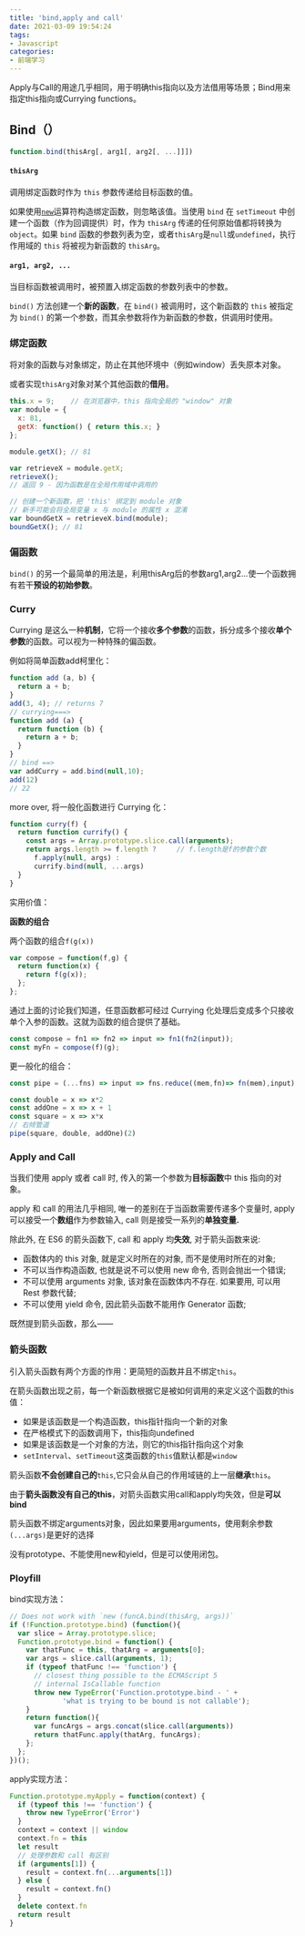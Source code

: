 ```yaml
---
title: 'bind,apply and call'
date: 2021-03-09 19:54:24
tags: 
- Javascript
categories:
- 前端学习
---
```


Apply与Call的用途几乎相同，用于明确this指向以及方法借用等场景；Bind用来指定this指向或Currying functions。

<!--more-->

## Bind（）

```javascript
function.bind(thisArg[, arg1[, arg2[, ...]]])
```

#### **`thisArg`**

调用绑定函数时作为 `this` 参数传递给目标函数的值。

如果使用[`new`](https://developer.mozilla.org/zh-CN/docs/Web/JavaScript/Reference/Operators/new)运算符构造绑定函数，则忽略该值。当使用 `bind` 在 `setTimeout` 中创建一个函数（作为回调提供）时，作为 `thisArg` 传递的任何原始值都将转换为 `object`。如果 `bind` 函数的参数列表为空，或者`thisArg`是`null`或`undefined`，执行作用域的 `this` 将被视为新函数的 `thisArg`。

#### `arg1, arg2, ...`

当目标函数被调用时，被预置入绑定函数的参数列表中的参数。

`bind()` 方法创建一个**新的函数**，在 `bind()` 被调用时，这个新函数的 `this` 被指定为 `bind()` 的第一个参数，而其余参数将作为新函数的参数，供调用时使用。

### 绑定函数

将对象的函数与对象绑定，防止在其他环境中（例如window）丢失原本对象。

或者实现`thisArg`对象对某个其他函数的**借用**。

```javascript
this.x = 9;    // 在浏览器中，this 指向全局的 "window" 对象
var module = {
  x: 81,
  getX: function() { return this.x; }
};

module.getX(); // 81

var retrieveX = module.getX;
retrieveX();
// 返回 9 - 因为函数是在全局作用域中调用的

// 创建一个新函数，把 'this' 绑定到 module 对象
// 新手可能会将全局变量 x 与 module 的属性 x 混淆
var boundGetX = retrieveX.bind(module);
boundGetX(); // 81
```

### 偏函数

`bind()` 的另一个最简单的用法是，利用thisArg后的参数arg1,arg2...使一个函数拥有若干**预设的初始参数**。

### Curry

Currying 是这么一种**机制**，它将一个接收**多个参数**的函数，拆分成多个接收**单个参数**的函数。可以视为一种特殊的偏函数。

例如将简单函数add柯里化：

```javascript
function add (a, b) {
  return a + b;
}
add(3, 4); // returns 7
// currying===>
function add (a) {
  return function (b) {
    return a + b;
  }
}
// bind ==>
var addCurry = add.bind(null,10);
add(12)
// 22
```

more over, 将一般化函数进行 Currying 化：

```javascript
function curry(f) {
  return function currify() {
    const args = Array.prototype.slice.call(arguments);
    return args.length >= f.length ?     // f.length是f的参数个数
      f.apply(null, args) :
      currify.bind(null, ...args)
  }
}
```

实用价值：

**函数的组合**

两个函数的组合`f(g(x))`

```javascript
var compose = function(f,g) {
  return function(x) {
    return f(g(x));
  };
};
```

通过上面的讨论我们知道，任意函数都可经过 Currying 化处理后变成多个只接收单个入参的函数。这就为函数的组合提供了基础。

```javascript
const compose = fn1 => fn2 => input => fn1(fn2(input));
const myFn = compose(f)(g);
```

更一般化的组合：

```javascript
const pipe = (...fns) => input => fns.reduce((mem,fn)=> fn(mem),input)

const double = x => x*2
const addOne = x => x + 1
const square = x => x*x
// 右倾管道
pipe(square, double, addOne)(2)
```

### Apply and Call

当我们使用 apply 或者 call 时, 传入的第一个参数为**目标函数**中 this 指向的对象。

apply 和 call 的用法几乎相同, 唯一的差别在于当函数需要传递多个变量时, apply 可以接受一个**数组**作为参数输入, call 则是接受一系列的**单独变量.**

除此外, 在 ES6 的箭头函数下, call 和 apply 均**失效**, 对于箭头函数来说:

- 函数体内的 this 对象, 就是定义时所在的对象, 而不是使用时所在的对象;
- 不可以当作构造函数, 也就是说不可以使用 new 命令, 否则会抛出一个错误;
- 不可以使用 arguments 对象, 该对象在函数体内不存在. 如果要用, 可以用 Rest 参数代替;
- 不可以使用 yield 命令, 因此箭头函数不能用作 Generator 函数;

既然提到箭头函数，那么——

### 箭头函数

引入箭头函数有两个方面的作用：更简短的函数并且不绑定`this`。

在箭头函数出现之前，每一个新函数根据它是被如何调用的来定义这个函数的this值：

- 如果是该函数是一个构造函数，this指针指向一个新的对象
- 在严格模式下的函数调用下，this指向undefined
- 如果是该函数是一个对象的方法，则它的this指针指向这个对象
- `setInterval`、`setTimeout`这类函数的`this`值默认都是`window`

箭头函数**不会创建自己的**`this`,它只会从自己的作用域链的上一层**继承**`this`。

由于**箭头函数没有自己的this**，对箭头函数实用call和apply均失效，但是**可以bind**

箭头函数不绑定arguments对象，因此如果要用arguments，使用剩余参数`(...args)`是更好的选择

没有prototype、不能使用new和yield，但是可以使用闭包。

### Ployfill

bind实现方法：

```javascript
// Does not work with `new (funcA.bind(thisArg, args))`
if (!Function.prototype.bind) (function(){
  var slice = Array.prototype.slice;
  Function.prototype.bind = function() {
    var thatFunc = this, thatArg = arguments[0];
    var args = slice.call(arguments, 1);
    if (typeof thatFunc !== 'function') {
      // closest thing possible to the ECMAScript 5
      // internal IsCallable function
      throw new TypeError('Function.prototype.bind - ' +
             'what is trying to be bound is not callable');
    }
    return function(){
      var funcArgs = args.concat(slice.call(arguments))
      return thatFunc.apply(thatArg, funcArgs);
    };
  };
})();
```

apply实现方法：

```javascript
Function.prototype.myApply = function(context) {
  if (typeof this !== 'function') {
    throw new TypeError('Error')
  }
  context = context || window
  context.fn = this
  let result
  // 处理参数和 call 有区别
  if (arguments[1]) {
    result = context.fn(...arguments[1])
  } else {
    result = context.fn()
  }
  delete context.fn
  return result
}
```

